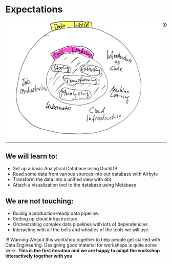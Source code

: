 # Expectations

<!-- ![overview-diagram](../assets/d2/overview.svg)  -->
![overview-diagram](../assets/img/workshop-scope.png) 

---
## We will learn to:
- Set up a basic Analytical Database using DuckDB
- Read some data from various sources into our database with Airbyte
- Transform the data into a unified view with dbt
- Attach a visualization tool to the database using Metabase

## We are **not** touching:
- Buildig a production-ready data pipeline.
- Setting up cloud infrastructure
- Orchestrating complex data pipelines with lots of dependencies
- Interacting with all the bells and whistles of the tools we will use. 

!!! Warning
    We put this workshop together to help people get started with Data Engineering. Designing good material for workshops is quite some work. 
    **This is the first iteration and we are happy to adapt the workshop interactively together with you**.
